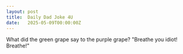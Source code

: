 ```yaml
---
layout: post
title:  Daily Dad Joke 4U
date:   2025-05-09T00:00:00Z
---
```

What did the green grape say to the purple grape? "Breathe you idiot! Breathe!"
